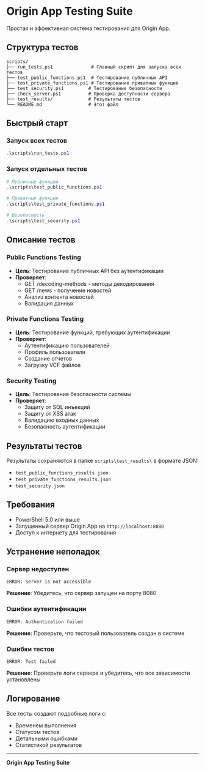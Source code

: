 # Origin App Testing Suite

Простая и эффективная система тестирования для Origin App.

## Структура тестов

```
scripts/
├── run_tests.ps1              # Главный скрипт для запуска всех тестов
├── test_public_functions.ps1  # Тестирование публичных API
├── test_private_functions.ps1 # Тестирование приватных функций
├── test_security.ps1         # Тестирование безопасности
├── check_server.ps1          # Проверка доступности сервера
├── test_results/             # Результаты тестов
└── README.md                 # Этот файл
```

## Быстрый старт

### Запуск всех тестов
```powershell
.\scripts\run_tests.ps1
```

### Запуск отдельных тестов
```powershell
# Публичные функции
.\scripts\test_public_functions.ps1

# Приватные функции
.\scripts\test_private_functions.ps1

# Безопасность
.\scripts\test_security.ps1
```

## Описание тестов

### Public Functions Testing
- **Цель**: Тестирование публичных API без аутентификации
- **Проверяет**:
  - GET /decoding-methods - методы декодирования
  - GET /news - получение новостей
  - Анализ контента новостей
  - Валидация данных

### Private Functions Testing
- **Цель**: Тестирование функций, требующих аутентификации
- **Проверяет**:
  - Аутентификацию пользователей
  - Профиль пользователя
  - Создание отчетов
  - Загрузку VCF файлов

### Security Testing
- **Цель**: Тестирование безопасности системы
- **Проверяет**:
  - Защиту от SQL инъекций
  - Защиту от XSS атак
  - Валидацию входных данных
  - Безопасность аутентификации

## Результаты тестов

Результаты сохраняются в папке `scripts\test_results\` в формате JSON:
- `test_public_functions_results.json`
- `test_private_functions_results.json`
- `test_security.json`

## Требования

- PowerShell 5.0 или выше
- Запущенный сервер Origin App на `http://localhost:8080`
- Доступ к интернету для тестирования

## Устранение неполадок

### Сервер недоступен
```
ERROR: Server is not accessible
```
**Решение**: Убедитесь, что сервер запущен на порту 8080

### Ошибки аутентификации
```
ERROR: Authentication failed
```
**Решение**: Проверьте, что тестовый пользователь создан в системе

### Ошибки тестов
```
ERROR: Test failed
```
**Решение**: Проверьте логи сервера и убедитесь, что все зависимости установлены

## Логирование

Все тесты создают подробные логи с:
- Временем выполнения
- Статусом тестов
- Детальными ошибками
- Статистикой результатов

---

**Origin App Testing Suite** 